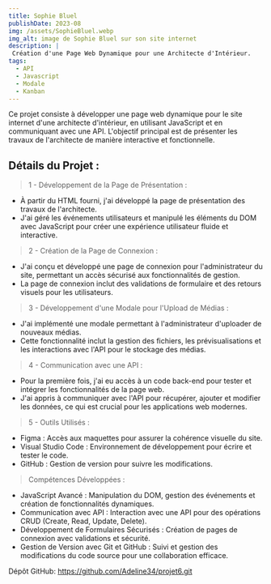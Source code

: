 ```yaml
---
title: Sophie Bluel
publishDate: 2023-08
img: /assets/SophieBluel.webp
img_alt: image de Sophie Bluel sur son site internet
description: |
 Création d'une Page Web Dynamique pour une Architecte d'Intérieur.
tags:
  - API
  - Javascript
  - Modale
  - Kanban
---
```


Ce projet consiste à développer une page web dynamique pour le site internet d'une architecte d'intérieur, en utilisant JavaScript et en communiquant avec une API. L'objectif principal est de présenter les travaux de l'architecte de manière interactive et fonctionnelle.

## Détails du Projet :

> 1 - Développement de la Page de Présentation :

- À partir du HTML fourni, j'ai développé la page de présentation des travaux de l'architecte.
- J'ai géré les événements utilisateurs et manipulé les éléments du DOM avec JavaScript pour créer une expérience utilisateur fluide et interactive.

> 2 - Création de la Page de Connexion :

- J'ai conçu et développé une page de connexion pour l'administrateur du site, permettant un accès sécurisé aux fonctionnalités de gestion.
- La page de connexion inclut des validations de formulaire et des retours visuels pour les utilisateurs.

> 3 - Développement d'une Modale pour l'Upload de Médias :

- J'ai implémenté une modale permettant à l'administrateur d'uploader de nouveaux médias.
- Cette fonctionnalité inclut la gestion des fichiers, les prévisualisations et les interactions avec l'API pour le stockage des médias.

> 4 - Communication avec une API :

- Pour la première fois, j'ai eu accès à un code back-end pour tester et intégrer les fonctionnalités de la page web.
- J'ai appris à communiquer avec l'API pour récupérer, ajouter et modifier les données, ce qui est crucial pour les applications web modernes.

> 5 - Outils Utilisés :

- Figma : Accès aux maquettes pour assurer la cohérence visuelle du site.
- Visual Studio Code : Environnement de développement pour écrire et tester le code.
- GitHub : Gestion de version pour suivre les modifications.

> Compétences Développées :

- JavaScript Avancé : Manipulation du DOM, gestion des événements et création de fonctionnalités dynamiques.
- Communication avec API : Interaction avec une API pour des opérations CRUD (Create, Read, Update, Delete).
- Développement de Formulaires Sécurisés : Création de pages de connexion avec validations et sécurité.
- Gestion de Version avec Git et GitHub : Suivi et gestion des modifications du code source pour une collaboration efficace.

Dépôt GitHub:
https://github.com/Adeline34/projet6.git